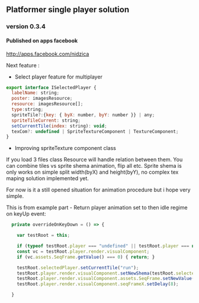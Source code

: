
## Platformer single player solution ##

### version 0.3.4 ###
#### Published on apps facebook ####
http://apps.facebook.com/nidzica

 Next feature :

 - Select player feature for multiplayer

```javascript
export interface ISelectedPlayer {
  labelName: string;
  poster: imagesResource;
  resource: imagesResource[];
  type:string;
  spriteTile?:{key: { byX: number, byY: number }} | any;
  spriteTileCurrent: string;
  setCurrentTile(index: string): void;
  texCom?: undefined | SpriteTextureComponent | TextureComponent;
}
```

 - Improving spriteTexture component class

  If you load 3 files class Resource will handle relation between them.
  You can combine tiles vs sprite shema animation, flip all etc.
  Sprite shema is only works on simple split width(byX) and height(byY),
  no complex tex maping solution implemented yet.


For now is it a still opened situation for animation procedure
but i hope very simple.

This is from example part -
  Return player animation set to then idle regime on keyUp event:

```javascript
  private overrideOnKeyDown = () => {

    var testRoot = this;

    if (typeof testRoot.player === "undefined" || testRoot.player === null) { return; }
    const vc = testRoot.player.render.visualComponent;
    if (vc.assets.SeqFrame.getValue() === 0) { return; }

    testRoot.selectedPlayer.setCurrentTile("run");
    testRoot.player.render.visualComponent.setNewShema(testRoot.selectedPlayer);
    testRoot.player.render.visualComponent.assets.SeqFrame.setNewValue(0);
    testRoot.player.render.visualComponent.seqFrameX.setDelay(8);

  }
```
